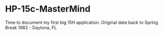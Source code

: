 # HP-15c-MasterMind

Time to document my first big 15H application. Original date back to Spring Break 1982 - Daytona, FL
